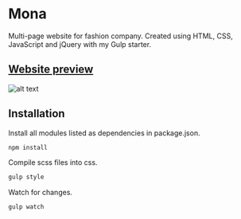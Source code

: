 # Mona
Multi-page website for fashion company. Created using HTML, CSS, JavaScript and jQuery with my Gulp starter.

## [Website preview](https://nostalgic-darwin-2dff49.netlify.app/)

![alt text](https://i.imgur.com/drqMEAQ.jpg)

## Installation

Install all modules listed as dependencies in package.json.

```bash
npm install
```

Compile scss files into css.

```bash
gulp style
```

Watch for changes.

```bash
gulp watch
```
